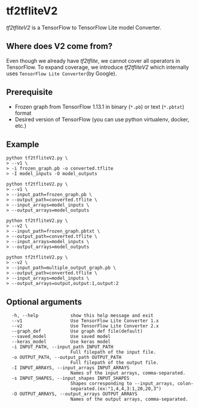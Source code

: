 # tf2tfliteV2

_tf2tfliteV2_ is a TensorFlow to TensorFlow Lite model Converter.

## Where does V2 come from?
Even though we already have _tf2tflite_, we cannot cover all operators in TensorFlow. To expand coverage, we introduce _tf2tfliteV2_ which internally uses `TensorFlow Lite Converter`(by Google).

## Prerequisite
- Frozen graph from TensorFlow 1.13.1 in binary (`*.pb`) or text (`*.pbtxt`) format
- Desired version of TensorFlow (you can use python virtualenv, docker, etc.)

## Example
```
python tf2tfliteV2.py \
> --v1 \
> -i frozen_graph.pb -o converted.tflite
> -I model_inputs -O model_outputs
```
```
python tf2tfliteV2.py \
> --v1 \
> --input_path=frozen_graph.pb \
> --output_path=converted.tflite \
> --input_arrays=model_inputs \
> --output_arrays=model_outputs

```
```
python tf2tfliteV2.py \
> --v2 \
> --input_path=frozen_graph.pbtxt \
> --output_path=converted.tflite \
> --input_arrays=model_inputs \
> --output_arrays=model_outputs
```
```
python tf2tfliteV2.py \
> --v2 \
> --input_path=multiple_output_graph.pb \
> --output_path=converted.tflite \
> --input_arrays=model_inputs \
> --output_arrays=output,output:1,output:2
```

## Optional arguments
```
  -h, --help            show this help message and exit
  --v1                  Use TensorFlow Lite Converter 1.x
  --v2                  Use TensorFlow Lite Converter 2.x
  --graph_def           Use graph def file(default)
  --saved_model         Use saved model
  --keras_model         Use keras model
  -i INPUT_PATH, --input_path INPUT_PATH
                        Full filepath of the input file.
  -o OUTPUT_PATH, --output_path OUTPUT_PATH
                        Full filepath of the output file.
  -I INPUT_ARRAYS, --input_arrays INPUT_ARRAYS
                        Names of the input arrays, comma-separated.
  -s INPUT_SHAPES, --input_shapes INPUT_SHAPES
                        Shapes corresponding to --input_arrays, colon-
                        separated.(ex:"1,4,4,3:1,20,20,3")
  -O OUTPUT_ARRAYS, --output_arrays OUTPUT_ARRAYS
                        Names of the output arrays, comma-separated.

```
